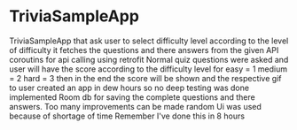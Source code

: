 # TriviaSampleApp 
 TriviaSampleApp that ask user to select difficulty level
according to the level of difficulty it fetches the questions and there answers from the given API
coroutins for api calling using retrofit 
Normal quiz questions were asked and user will have the score according to the difficulty level 
for easy = 1
medium = 2
hard = 3
then in the end the score will be shown and the respective gif to user
created an app in dew hours so no deep testing was done 
implemented Room db for saving the complete questions and there answers.
Too many improvements can be made 
random Ui was used because of shortage of time 
Remember I've done this in 8 hours 
